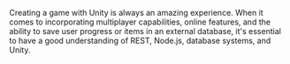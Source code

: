 Creating a game with Unity is always an amazing experience. When it comes to incorporating multiplayer capabilities, online features, and the ability to save user progress or items in an external database, it's essential to have a good understanding of REST, Node.js, database systems, and Unity.
